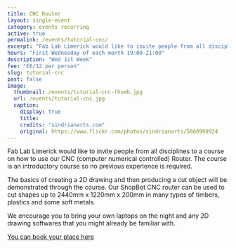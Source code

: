 ```yaml
---
title: CNC Router
layout: single-event
category: events recurring
active: true
permalink: /events/tutorial-cnc/
excerpt: "Fab Lab Limerick would like to invite people from all disciplines to a course on how to use our CNC Router. No previous experience is required"
hours: "First Wednesday of each month 19:00-21:00"
description: "Wed 1st Week"
fee: "€6/12 per person"
slug: tutorial-cnc
past: false
image:
  thumbnail: /events/tutorial-cnc-thumb.jpg
  url: /events/tutorial-cnc.jpg
  caption:
    display: true
    title: 
    credits: "sindrianarts.com"
    original: https://www.flickr.com/photos/sindrianarts/5860990924
---
```


Fab Lab Limerick would like to invite people from all disciplines to a course on how to use our CNC (computer numerical controlled) Router. The course is an introductory course so no previous experience is required. 

The basics of creating a 2D drawing and then producing a cut object will be demonstrated through the course. Our ShopBot CNC router can be used to cut shapes up to 2440mm x 1220mm x 200mm in many types of timbers, plastics and some soft metals. 

We encourage you to bring your own laptops on the night and any 2D drawing softwares that you might already be familiar with.

[You can book your place here](http://fablablimerick.ticketleap.com/introduction-to-cnc-routing/)